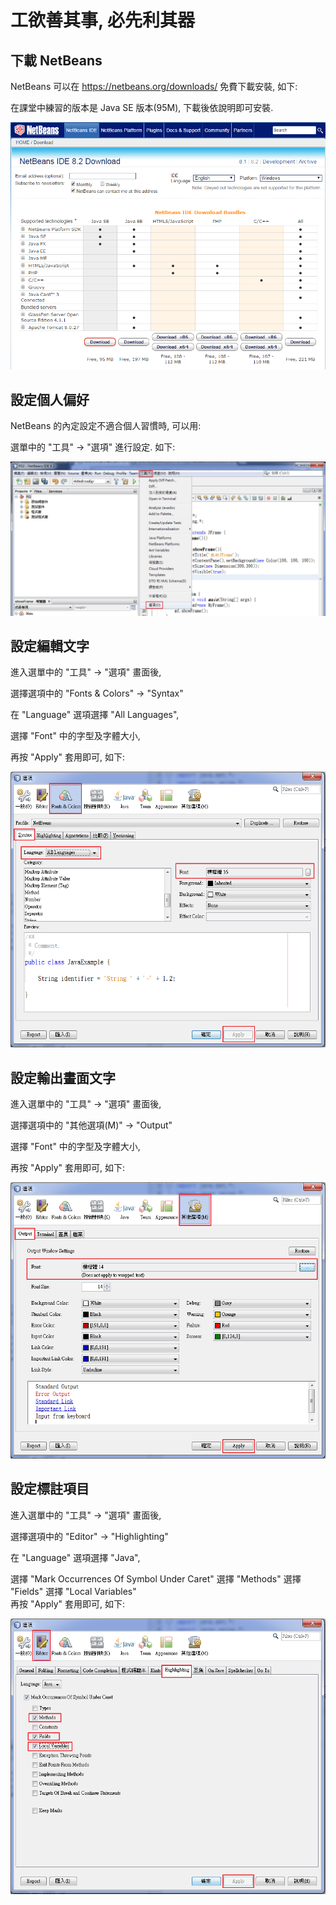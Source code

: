 # 工欲善其事, 必先利其器


## 下載 NetBeans

NetBeans 可以在 https://netbeans.org/downloads/  免費下載安裝, 如下:<p>
在課堂中練習的版本是 Java SE 版本(95M), 下載後依說明即可安裝. <p>

![GitHub Logo](/images/netbeans-01.png)


## 設定個人偏好

NetBeans 的內定設定不適合個人習慣時, 可以用:<p>
選單中的 "工具" -> "選項" 進行設定. 如下: <p>

![GitHub Logo](/images/netbeans-02.png)


## 設定編輯文字

進入選單中的 "工具" -> "選項" 畫面後,<p>
選擇選項中的 "Fonts & Colors" -> "Syntax" <p>
在 "Language" 選項選擇 "All Languages", <p>
選擇 "Font" 中的字型及字體大小, <p>
再按 "Apply" 套用即可, 如下: <p>

![GitHub Logo](/images/netbeans-03.png)


## 設定輸出畫面文字

進入選單中的 "工具" -> "選項" 畫面後,<p>
選擇選項中的 "其他選項(M)" -> "Output" <p>
選擇 "Font" 中的字型及字體大小, <p>
再按 "Apply" 套用即可, 如下: <p>

![GitHub Logo](/images/netbeans-04.png)


## 設定標註項目

進入選單中的 "工具" -> "選項" 畫面後,<p>
選擇選項中的 "Editor" -> "Highlighting" <p>
在 "Language" 選項選擇 "Java", <p>
選擇 "Mark Occurrences Of Symbol Under Caret"
     選擇 "Methods"
     選擇 "Fields"
     選擇 "Local Variables"	 
再按 "Apply" 套用即可, 如下: <p>

![GitHub Logo](/images/netbeans-05.png)
